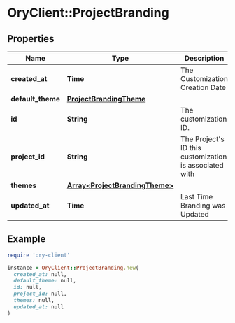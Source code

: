 # OryClient::ProjectBranding

## Properties

| Name | Type | Description | Notes |
| ---- | ---- | ----------- | ----- |
| **created_at** | **Time** | The Customization Creation Date | [readonly] |
| **default_theme** | [**ProjectBrandingTheme**](ProjectBrandingTheme.md) |  |  |
| **id** | **String** | The customization ID. | [readonly] |
| **project_id** | **String** | The Project&#39;s ID this customization is associated with |  |
| **themes** | [**Array&lt;ProjectBrandingTheme&gt;**](ProjectBrandingTheme.md) |  |  |
| **updated_at** | **Time** | Last Time Branding was Updated | [readonly] |

## Example

```ruby
require 'ory-client'

instance = OryClient::ProjectBranding.new(
  created_at: null,
  default_theme: null,
  id: null,
  project_id: null,
  themes: null,
  updated_at: null
)
```


